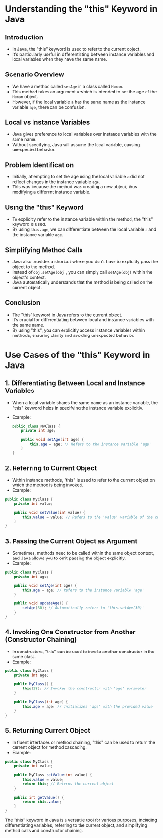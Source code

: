 # Understanding the "this" Keyword in Java

## Introduction

- In Java, the "this" keyword is used to refer to the current object.
- It's particularly useful in differentiating between instance variables and local variables when they have the same name.

## Scenario Overview

- We have a method called `setAge` in a class called `Human`.
- This method takes an argument `a` which is intended to set the age of the `Human` object.
- However, if the local variable `a` has the same name as the instance variable `age`, there can be confusion.

## Local vs Instance Variables

- Java gives preference to local variables over instance variables with the same name.
- Without specifying, Java will assume the local variable, causing unexpected behavior.

## Problem Identification

- Initially, attempting to set the age using the local variable `a` did not reflect changes in the instance variable `age`.
- This was because the method was creating a new object, thus modifying a different instance variable.

## Using the "this" Keyword

- To explicitly refer to the instance variable within the method, the "this" keyword is used.
- By using `this.age`, we can differentiate between the local variable `a` and the instance variable `age`.

## Simplifying Method Calls

- Java also provides a shortcut where you don't have to explicitly pass the object to the method.
- Instead of `obj.setAge(obj)`, you can simply call `setAge(obj)` within the object's context.
- Java automatically understands that the method is being called on the current object.

## Conclusion

- The "this" keyword in Java refers to the current object.
- It's crucial for differentiating between local and instance variables with the same name.
- By using "this", you can explicitly access instance variables within methods, ensuring clarity and avoiding unexpected behavior.

# Use Cases of the "this" Keyword in Java

## 1. Differentiating Between Local and Instance Variables

- When a local variable shares the same name as an instance variable, the "this" keyword helps in specifying the instance variable explicitly.
- Example:

  ```java
  public class MyClass {
      private int age;

      public void setAge(int age) {
          this.age = age; // Refers to the instance variable 'age'
      }
  }
  ```

## 2. Referring to Current Object

- Within instance methods, "this" is used to refer to the current object on which the method is being invoked.
- Example:

```java
public class MyClass {
    private int value;

    public void setValue(int value) {
        this.value = value; // Refers to the 'value' variable of the current object
    }
}
```

## 3. Passing the Current Object as Argument

- Sometimes, methods need to be called within the same object context, and Java allows you to omit passing the object explicitly.
- Example:

```java
public class MyClass {
    private int age;

    public void setAge(int age) {
        this.age = age; // Refers to the instance variable 'age'
    }

    public void updateAge() {
        setAge(30); // Automatically refers to 'this.setAge(30)'
    }
}
```

## 4. Invoking One Constructor from Another (Constructor Chaining)

- In constructors, "this" can be used to invoke another constructor in the same class.
- Example:

```java
public class MyClass {
    private int age;

    public MyClass() {
        this(18); // Invokes the constructor with 'age' parameter
    }

    public MyClass(int age) {
        this.age = age; // Initializes 'age' with the provided value
    }
}
```

## 5. Returning Current Object

- In fluent interfaces or method chaining, "this" can be used to return the current object for method cascading.
- Example:

```java
public class MyClass {
    private int value;

    public MyClass setValue(int value) {
        this.value = value;
        return this; // Returns the current object
    }

    public int getValue() {
        return this.value;
    }
}
```

The "this" keyword in Java is a versatile tool for various purposes, including differentiating variables, referring to the current object, and simplifying method calls and constructor chaining.
